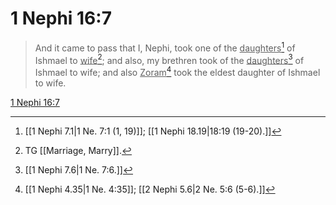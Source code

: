 # 1 Nephi 16:7

> And it came to pass that I, Nephi, took one of the <u>daughters</u>[^a] of Ishmael to <u>wife</u>[^b]; and also, my brethren took of the <u>daughters</u>[^c] of Ishmael to wife; and also <u>Zoram</u>[^d] took the eldest daughter of Ishmael to wife.

[1 Nephi 16:7](https://www.churchofjesuschrist.org/study/scriptures/bofm/1-ne/16?lang=eng&id=p7#p7)


[^a]: [[1 Nephi 7.1|1 Ne. 7:1 (1, 19)]]; [[1 Nephi 18.19|18:19 (19-20).]]
[^b]: TG [[Marriage, Marry]].
[^c]: [[1 Nephi 7.6|1 Ne. 7:6.]]
[^d]: [[1 Nephi 4.35|1 Ne. 4:35]]; [[2 Nephi 5.6|2 Ne. 5:6 (5-6).]]
